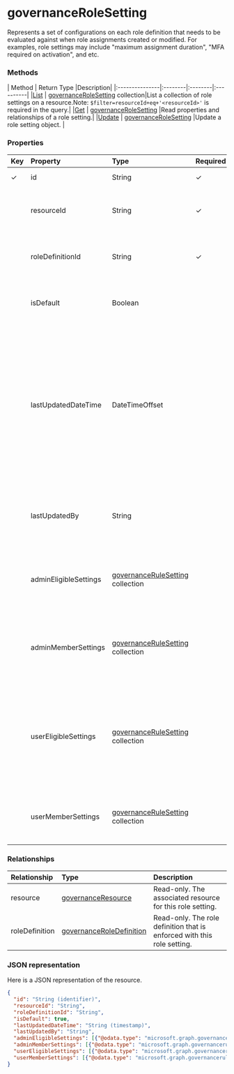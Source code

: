# governanceRoleSetting

Represents a set of configurations on each role definition that needs to be evaluated against when role assignments created or modified. For examples, role settings may include "maximum assignment duration", "MFA required on activation", and etc.

### Methods

| Method		  | Return Type	|Description|
|:---------------|:--------|:--------|:----------|
|[List](../api/governancerolesetting_list.md) | [governanceRoleSetting](governancerolesetting.md) collection|List a collection of role settings on a resource.Note: `$filter=resourceId+eq+'<resourceId>'` is required in the query.|
|[Get](../api/governancerolesetting_get.md) |  [governanceRoleSetting](rolesetting.md) |Read properties and relationships of a role setting.|
|[Update](../api/governancerolesetting_update.md) | [governanceRoleSetting](rolesetting.md)	|Update a role setting object. |

### Properties
| Key |Property	            |Type	                                   |Required |Description|
|:----|:--------------------|:---------------------------------------|:------- |:----------|
|✓    |id                   |String                                  |✓       |The id of the roleSetting.|
|     |resourceId           |String                                  |✓        |The id of the resource that the role setting is associated with.|
|     |roleDefinitionId     |String                                  |✓        |The id of the role definition that the role setting is associated with.|
|     |isDefault            |Boolean                                 |         |Read-only. Indicate if the roleSetting is a default roleSetting|
|     |lastUpdatedDateTime  |DateTimeOffset                          |         |Read-only. The time when the role setting was last updated. The Timestamp type represents date and time information using ISO 8601 format and is always in UTC time. For example, midnight UTC on Jan 1, 2014 would look like this: `'2014-01-01T00:00:00Z'`|
|     |lastUpdatedBy        |String                                  |         |Read-only. The display name of the administrator who last updated the roleSetting.|
|     |adminEligibleSettings|[governanceRuleSetting](governancerulesetting.md) collection|         |The rule settings that are evaluated when an administrator tries to add an eligible role assignment.|
|     |adminMemberSettings  |[governanceRuleSetting](governancerulesetting.md) collection|         |The rule settings that are evaluated when an administrator tries to add a direct member role assignment.|
|     |userEligibleSettings |[governanceRuleSetting](governancerulesetting.md) collection|         |The rule settings that are evaluated when a user tries to add an eligible role assignment. The setting is not supported for now in the `pimforazurerbac` scenario.|
|     |userMemberSettings   |[governanceRuleSetting](governancerulesetting.md) collection|         |The rule settings that are evaluated when a user tries to activate his role assignment.|

### Relationships
| Relationship | Type	|Description|
|:---------------|:--------|:----------|
|resource|[governanceResource](governanceResource.md)|Read-only. The associated resource for this role setting.|
|roleDefinition|[governanceRoleDefinition](governanceRoleDefinition.md)|Read-only. The role definition that is enforced with this role setting. |

### JSON representation

Here is a JSON representation of the resource.

```json
{
  "id": "String (identifier)",
  "resourceId": "String",
  "roleDefinitionId": "String",
  "isDefault": true,
  "lastUpdatedDateTime": "String (timestamp)",
  "lastUpdatedBy": "String",
  "adminEligibleSettings": [{"@odata.type": "microsoft.graph.governancerulesetting"}],
  "adminMemberSettings": [{"@odata.type": "microsoft.graph.governancerulesetting"}],
  "userEligibleSettings": [{"@odata.type": "microsoft.graph.governancerulesetting"}],
  "userMemberSettings": [{"@odata.type": "microsoft.graph.governancerulesetting"}]
}

```
